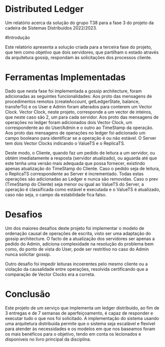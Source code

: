 # Distributed Ledger

Um relatório acerca da solução do grupo T38 para a fase 3 do projeto da cadeira de Sistemas Distribuídos 2022/2023.


#Introdução

Este relatório apresenta a solução criada para a terceira fase do projeto, que tem como objetivo que dois servidores, 
que partilham o estado através da arquitetura gossip, respondam às solicitações dos processos cliente. 


# Ferramentas Implementadas

Dado que nesta fase foi implementada a gossip architecture, foram adicionadas as seguintes funcionalidades:
Aos proto das mensagens de procedimentos remotos (createAccount, getLedgerState, 
balance, transferTo) e os User e Admin foram alterados para conterem um Vector Clock.
Vector Clock, neste projeto, corresponde a um vector de inteiros, que neste caso são 2, um para cada servidor.
Aos proto das mensagens de operações no ledger foram adicionados dois Vector Clock, um correspondente ao do User/Admin e o outro ao TimeStamp da operação.
Aos proto das mensagens de operações no ledger foi adicionado um campo booleano para identificar se a operação é ou não estável.
O Server tem dois Vector Clocks indicando o ValueTS e o ReplicaTS.

Deste modo, o Cliente, quando faz um pedido de leitura a um servidor, ou obtém imediatamente a resposta (servidor atualizado), ou aguarda até que este tenha uma versão mais adequada que possa fornecer, 
existindo apenas atualização do TimeStamp do Cliente.
Caso o pedido seja de leitura, o ReplicaTS correspondente ao Server é incrementado. Todas estas operações são adicionadas ao Ledger e nunca são removidas. 
Caso o prev (TimeStamp do Cliente) seja menor ou igual ao ValueTS do Server, a operação é classificada como estável e executada e o ValueTS é atualizado, 
caso não seja, o campo da estabilidade fica falso.


# Desafios

Um dos maiores desafios deste projeto foi implementar o modelo de ordenação causal de operações de escrita, visto ser uma adaptação do gossip architecture. 
O facto de a atualização dos servidores ser apenas a pedido do Admin, adiciona complexidade na resolução do problema bem como, do ponto de vista do User, 
pode ser restritivo no caso do Admin nunca solicitar gossip.

Outro desafio foi impedir leituras incoerentes pelo mesmo cliente ou a violação da causalidade entre operações, 
resolvida certificando que a comparação de Vector Clocks era a correta.


# Conclusão

Este projeto de um serviço que implementa um ledger distribuído, ao fim de 3 entregas e de 7 semanas de aperfeiçoamento, 
é capaz de responder e executar tudo o que nos foi solicitado. 
A implementação do sistema usando uma arquitetura distribuída permite que o sistema seja escalável e flexível para atender às necessidades e os modelos em que nos baseamos foram os mais benéficos para o objetivo, 
tendo em conta os lecionados e disponíveis no livro principal da disciplina.
